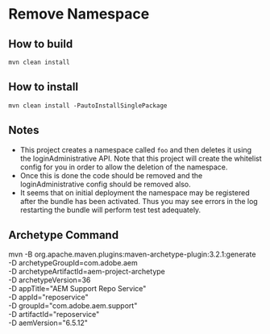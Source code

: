 # Remove Namespace 

## How to build

`mvn clean install`

## How to install

`mvn clean install -PautoInstallSinglePackage`

## Notes

- This project creates a namespace called `foo` and then deletes it using the loginAdministrative API. Note that this project will create the whitelist config for you in order to allow the deletion of the namespace.
- Once this is done the code should be removed and the loginAdministrative config should be removed also.
- It seems that on initial deployment the namespace may be registered after the bundle has been activated. Thus you may see errors in the log restarting the bundle will perform test test adequately.


## Archetype Command

mvn -B org.apache.maven.plugins:maven-archetype-plugin:3.2.1:generate \
 -D archetypeGroupId=com.adobe.aem \
 -D archetypeArtifactId=aem-project-archetype \
 -D archetypeVersion=36 \
 -D appTitle="AEM Support Repo Service" \
 -D appId="reposervice" \
 -D groupId="com.adobe.aem.support" \
 -D artifactId="reposervice" \
 -D aemVersion="6.5.12"
 
 
